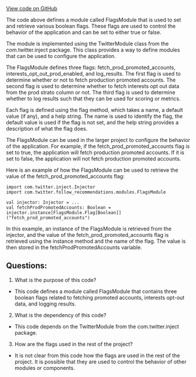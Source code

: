 [View code on GitHub](https://github.com/misbahsy/the-algorithm/follow-recommendations-service/server/src/main/scala/com/twitter/follow_recommendations/modules/FlagsModule.scala)

The code above defines a module called FlagsModule that is used to set and retrieve various boolean flags. These flags are used to control the behavior of the application and can be set to either true or false. 

The module is implemented using the TwitterModule class from the com.twitter.inject package. This class provides a way to define modules that can be used to configure the application. 

The FlagsModule defines three flags: fetch_prod_promoted_accounts, interests_opt_out_prod_enabled, and log_results. The first flag is used to determine whether or not to fetch production promoted accounts. The second flag is used to determine whether to fetch interests opt out data from the prod strato column or not. The third flag is used to determine whether to log results such that they can be used for scoring or metrics. 

Each flag is defined using the flag method, which takes a name, a default value (if any), and a help string. The name is used to identify the flag, the default value is used if the flag is not set, and the help string provides a description of what the flag does. 

The FlagsModule can be used in the larger project to configure the behavior of the application. For example, if the fetch_prod_promoted_accounts flag is set to true, the application will fetch production promoted accounts. If it is set to false, the application will not fetch production promoted accounts. 

Here is an example of how the FlagsModule can be used to retrieve the value of the fetch_prod_promoted_accounts flag:

```
import com.twitter.inject.Injector
import com.twitter.follow_recommendations.modules.FlagsModule

val injector: Injector = ...
val fetchProdPromotedAccounts: Boolean = injector.instance[FlagsModule.Flag[Boolean]]("fetch_prod_promoted_accounts")
```

In this example, an instance of the FlagsModule is retrieved from the injector, and the value of the fetch_prod_promoted_accounts flag is retrieved using the instance method and the name of the flag. The value is then stored in the fetchProdPromotedAccounts variable.
## Questions: 
 1. What is the purpose of this code?
- This code defines a module called FlagsModule that contains three boolean flags related to fetching promoted accounts, interests opt-out data, and logging results.

2. What is the dependency of this code?
- This code depends on the TwitterModule from the com.twitter.inject package.

3. How are the flags used in the rest of the project?
- It is not clear from this code how the flags are used in the rest of the project. It is possible that they are used to control the behavior of other modules or components.